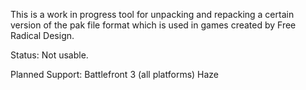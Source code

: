 This is a work in progress tool for unpacking and repacking a certain version of the pak file format which is used in games created by Free Radical Design.

Status: Not usable.

Planned Support:
Battlefront 3 (all platforms)
Haze
